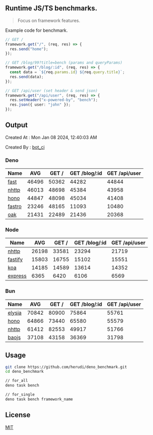## Runtime JS/TS benchmarks.

> Focus on framework features.

Example code for benchmark.
```ts
// GET /
framework.get("/", (req, res) => {
  res.send("home");
});

// GET /blog/99?title=bench (params and queryParams)
framework.get("/blog/:id", (req, res) => {
  const data = `${req.params.id} ${req.query.title}`;
  res.send(data);
});

// GET /api/user (set header & send json)
framework.get("/api/user", (req, res) => {
  res.setHeader("x-powered-by", "bench");
  res.json({ user: "john" });
});
```

## Output
Created At : Mon Jan 08 2024, 12:40:03 AM

Created By : [bot_ci](https://github.com/herudi/deno_benchmarks/commits?author=github-actions%5Bbot%5D)


### Deno
|Name|AVG|GET /|GET /blog/:id|GET /api/user|
|----|----|----|----|----|
|[fast](https://github.com/danteissaias/fast)|46496|50362|44282|44844|
|[nhttp](https://github.com/nhttp/nhttp)|46013|48698|45384|43958|
|[hono](https://github.com/honojs/hono)|44847|48098|45034|41408|
|[fastro](https://github.com/fastrodev/fastro)|23246|48165|11093|10480|
|[oak](https://github.com/oakserver/oak)|21431|22489|21436|20368|
  


### Node
|Name|AVG|GET /|GET /blog/:id|GET /api/user|
|----|----|----|----|----|
|[nhttp](https://github.com/nhttp/nhttp)|26198|33581|23294|21719|
|[fastify](https://github.com/fastify/fastify)|15803|16755|15102|15551|
|[koa](https://github.com/koajs/koa)|14185|14589|13614|14352|
|[express](https://github.com/expressjs/express)|6365|6420|6106|6569|
  


### Bun
|Name|AVG|GET /|GET /blog/:id|GET /api/user|
|----|----|----|----|----|
|[elysia](https://github.com/elysiajs/elysia)|70842|80900|75864|55761|
|[hono](https://github.com/honojs/hono)|64866|73440|65580|55579|
|[nhttp](https://github.com/nhttp/nhttp)|61412|82553|49917|51766|
|[baojs](https://github.com/mattreid1/baojs)|37108|43158|36369|31798|
  



## Usage

```bash
git clone https://github.com/herudi/deno_benchmark.git
cd deno_benchmark

// for_all
deno task bench

// for_single
deno task bench framework_name
```

## License

[MIT](LICENSE)

